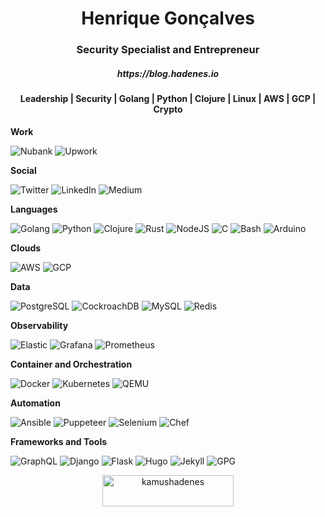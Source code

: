 <h1 align="center">Henrique Gonçalves</h1>
<h3 align="center">Security Specialist and Entrepreneur</h3>
<h5 align="center">https://blog.hadenes.io</h5>
<h4 align="center">Leadership | Security | Golang | Python | Clojure | Linux | AWS | GCP | Crypto </h4>

**Work**

![Nubank](http://img.shields.io/badge/-Nubank-8A05BE?style=flat-square&logo=nubank&logoColor=ffffff)
![Upwork](http://img.shields.io/badge/-Upwork-6FDA44?style=flat-square&logo=upwork&logoColor=ffffff)

**Social**

![Twitter](http://img.shields.io/badge/-Twitter-1DA1F2?style=flat-square&logo=twitter&logoColor=ffffff)
![LinkedIn](http://img.shields.io/badge/-LinkedIn-0A66C2?style=flat-square&logo=linkedin&logoColor=ffffff)
![Medium](http://img.shields.io/badge/-Medium-000000?style=flat-square&logo=medium&logoColor=ffffff)


**Languages**

![Golang](http://img.shields.io/badge/-Golang-00ADD8?style=flat-square&logo=go&logoColor=ffffff)
![Python](http://img.shields.io/badge/-Python-3776AB?style=flat-square&logo=python&logoColor=ffffff)
![Clojure](http://img.shields.io/badge/-Clojure-5881D8?style=flat-square&logo=clojure&logoColor=ffffff)
![Rust](http://img.shields.io/badge/-Rust-000000?style=flat-square&logo=rust&logoColor=ffffff)
![NodeJS](http://img.shields.io/badge/-NodeJS-339933?style=flat-square&logo=node.js&logoColor=ffffff)
![C](http://img.shields.io/badge/-C-A8B9CC?style=flat-square&logo=c&logoColor=ffffff)
![Bash](http://img.shields.io/badge/-Bash-4EAA25?style=flat-square&logo=gnu-bash&logoColor=ffffff)
![Arduino](http://img.shields.io/badge/-Arduino-00979D?style=flat-square&logo=arduino&logoColor=ffffff)

**Clouds**

![AWS](http://img.shields.io/badge/-AWS-232F3E?style=flat-square&logo=amazon-aws&logoColor=ffffff)
![GCP](http://img.shields.io/badge/-GCP-4285F4?style=flat-square&logo=google-cloud&logoColor=ffffff)

**Data**

![PostgreSQL](http://img.shields.io/badge/-PostgreSQL-336791?style=flat-square&logo=postgresql&logoColor=ffffff)
![CockroachDB](http://img.shields.io/badge/-CockroachDB-6933FF?style=flat-square&logo=cockroach-labs&logoColor=ffffff)
![MySQL](http://img.shields.io/badge/-MySQL-4479A1?style=flat-square&logo=mysql&logoColor=ffffff)
![Redis](http://img.shields.io/badge/-Redis-DC382D?style=flat-square&logo=redis&logoColor=ffffff)

**Observability**

![Elastic](http://img.shields.io/badge/-Elastic-005571?style=flat-square&logo=elastic&logoColor=ffffff)
![Grafana](http://img.shields.io/badge/-Grafana-F46800?style=flat-square&logo=grafana&logoColor=ffffff)
![Prometheus](http://img.shields.io/badge/-Prometheus-E6522C?style=flat-square&logo=prometheus&logoColor=ffffff)

**Container and Orchestration**

![Docker](http://img.shields.io/badge/-Docker-2496ED?style=flat-square&logo=docker&logoColor=ffffff)
![Kubernetes](http://img.shields.io/badge/-Kubernetes-326CE5?style=flat-square&logo=kubernetes&logoColor=ffffff)
![QEMU](http://img.shields.io/badge/-QEMU-FF6600?style=flat-square&logo=qemu&logoColor=ffffff)

**Automation**

![Ansible](http://img.shields.io/badge/-Ansible-EE0000?style=flat-square&logo=ansible&logoColor=ffffff)
![Puppeteer](http://img.shields.io/badge/-Puppeteer-40B5A4?style=flat-square&logo=puppeteer&logoColor=ffffff)
![Selenium](http://img.shields.io/badge/-Selenium-43B02A?style=flat-square&logo=selenium&logoColor=ffffff)
![Chef](http://img.shields.io/badge/-Chef-F09820?style=flat-square&logo=chef&logoColor=ffffff)

**Frameworks and Tools**

![GraphQL](http://img.shields.io/badge/-GraphQL-E10098?style=flat-square&logo=graphql&logoColor=ffffff)
![Django](http://img.shields.io/badge/-Django-092E20?style=flat-square&logo=django&logoColor=ffffff)
![Flask](http://img.shields.io/badge/-Flask-000000?style=flat-square&logo=flask&logoColor=ffffff)
![Hugo](http://img.shields.io/badge/-Hugo-FF4088?style=flat-square&logo=hugo&logoColor=ffffff)
![Jekyll](http://img.shields.io/badge/-Jekyll-CC0000?style=flat-square&logo=jekyll&logoColor=ffffff)
![GPG](http://img.shields.io/badge/-GPG-0093DD?style=flat-square&logo=gnu-privacy-guard&logoColor=ffffff)


<p align="center">
  <a href="https://www.buymeacoffee.com/kamushadenes"> <img src="https://cdn.buymeacoffee.com/buttons/v2/default-yellow.png" height="50" width="210" alt="kamushadenes" /></a>
</p>
